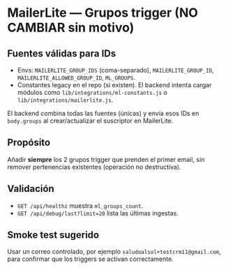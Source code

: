 # MailerLite — Grupos trigger (NO CAMBIAR sin motivo)

## Fuentes válidas para IDs
- Envs: `MAILERLITE_GROUP_IDS` (coma-separado), `MAILERLITE_GROUP_ID`, `MAILERLITE_ALLOWED_GROUP_ID`, `ML_GROUPS`.
- Constantes legacy en el repo (si existen). El backend intenta cargar módulos como `lib/integrations/ml-constants.js` o `lib/integrations/mailerlite.js`.

El backend combina todas las fuentes (únicas) y envía esos IDs en `body.groups` al crear/actualizar el suscriptor en MailerLite.

## Propósito
Añadir **siempre** los 2 grupos trigger que prenden el primer email, sin remover pertenencias existentes (operación no destructiva).

## Validación
- `GET /api/healthz` muestra `ml_groups_count`.
- `GET /api/debug/last?limit=20` lista las últimas ingestas.

## Smoke test sugerido
Usar un correo controlado, por ejemplo `saludoalsol+testcrm11@gmail.com`, para confirmar que los triggers se activan correctamente.
